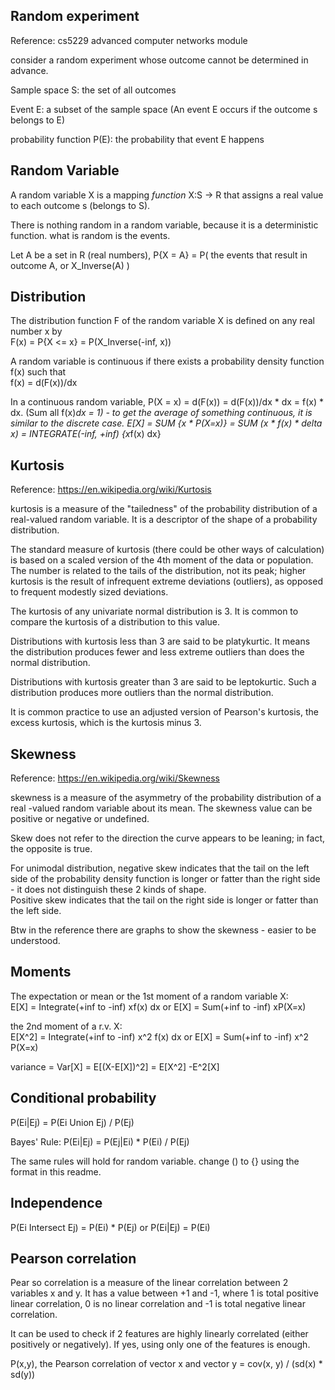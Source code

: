 Random experiment
-----------------------------

Reference: cs5229 advanced computer networks module

consider a random experiment whose outcome cannot be determined in advance.

Sample space S: the set of all outcomes

Event E: a subset of the sample space (An event E occurs if the outcome s belongs to E)

probability function P(E): the probability that event E happens


Random Variable
----------------------------

A random variable X is a mapping *function* X:S -> R that assigns a real value to each outcome s (belongs to S).

There is nothing random in a random variable, because it is a deterministic function. what is random is the events.

Let A be a set in R (real numbers), P{X = A} = P( the events that result in outcome A, or X_Inverse(A) )


Distribution
----------------------------

The distribution function F of the random variable X is defined on any real number x by  
	F(x) = P{X <= x} = P(X_Inverse(-inf, x))

A random variable is continuous if there exists a probability density function f(x) such that  
	f(x) = d(F(x))/dx  

In a continuous random variable, P(X = x) = d(F(x)) = d(F(x))/dx * dx = f(x) * dx. (Sum all f(x)*dx = 1)
	- to get the average of something continuous, it is similar to the discrete case. E[X] = SUM {x * P(X=x)} = SUM (x * f(x) * delta x) = INTEGRATE(-inf, +inf) {x*f(x) dx}


Kurtosis
------------------------

Reference: https://en.wikipedia.org/wiki/Kurtosis

kurtosis is a measure of the "tailedness" of the probability distribution of a real-valued random variable.
It is a descriptor of the shape of a probability distribution.

The standard measure of kurtosis (there could be other ways of calculation) is based on a scaled version of the 4th moment of the data or population.
The number is related to the tails of the distribution, not its peak;
higher kurtosis is the result of infrequent extreme deviations (outliers), as opposed to frequent modestly sized deviations.

The kurtosis of any univariate normal distribution is 3.
It is common to compare the kurtosis of a distribution to this value.

Distributions with kurtosis less than 3 are said to be platykurtic.
It means the distribution produces fewer and less extreme outliers than does the normal distribution.

Distributions with kurtosis greater than 3 are said to be leptokurtic.
Such a distribution produces more outliers than the normal distribution.

It is common practice to use an adjusted version of Pearson's kurtosis, the excess kurtosis, which is the kurtosis minus 3.


Skewness
----------------

Reference: https://en.wikipedia.org/wiki/Skewness

skewness is a measure of the asymmetry of the probability distribution of a real
-valued random variable about its mean.
The skewness value can be positive or negative or undefined.

Skew does not refer to the direction the curve appears to be leaning;
in fact, the opposite is true.

For unimodal distribution, negative skew indicates that the tail on the left side of the probability density function is longer or fatter than the right side - it does not distinguish these 2 kinds of shape.  
Positive skew indicates that the tail on the right side is longer or fatter than the left side.

Btw in the reference there are graphs to show the skewness - easier to be understood.

Moments
-----------------

The expectation or mean or the 1st moment of a random variable X:  
	E[X] = Integrate(+inf to -inf) xf(x) dx or E[X] = Sum(+inf to -inf) xP(X=x)

the 2nd moment of a r.v. X:  
	E[X^2] = Integrate(+inf to -inf) x^2 f(x) dx or E[X] = Sum(+inf to -inf) x^2 P(X=x)

variance = Var[X] = E[(X-E[X])^2] = E[X^2] -E^2[X]


Conditional probability
--------------------------

P(Ei|Ej) = P(Ei Union Ej) / P(Ej)

Bayes' Rule: P(Ei|Ej) = P(Ej|Ei) * P(Ei) / P(Ej)

The same rules will hold for random variable. change () to {} using the format in this readme.


Independence
--------------------------
P(Ei Intersect Ej) = P(Ei) * P(Ej) or P(Ei|Ej) = P(Ei)


Pearson correlation
-------------------------

Pear so correlation is a measure of the linear correlation between 2 variables x and y.
It has a value between +1 and -1, 
where 1 is total positive linear correlation,
0 is no linear correlation
and -1 is total negative linear correlation.

It can be used to check if 2 features are highly linearly correlated (either positively or negatively).
If yes, using only one of the features is enough.

P(x,y), the Pearson correlation of vector x and vector y = cov(x, y) / (sd(x) * sd(y))
